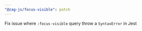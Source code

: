 ```yaml
---
"@zag-js/focus-visible": patch
---
```


Fix issue where `:focus-visible` query throw a `SyntaxError` in Jest
